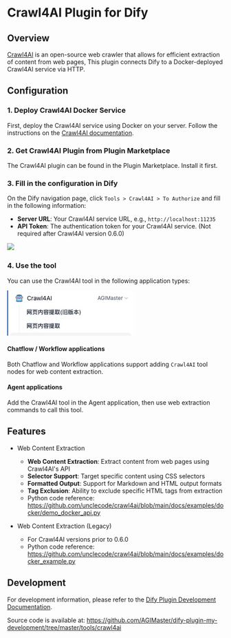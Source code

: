 # Crawl4AI Plugin for Dify

## Overview

[Crawl4AI](https://github.com/unclecode/crawl4ai/tree/main) is an open-source web crawler that allows for efficient extraction of content from web pages, This plugin connects Dify to a Docker-deployed Crawl4AI service via HTTP.

## Configuration

### 1. Deploy Crawl4AI Docker Service

First, deploy the Crawl4AI service using Docker on your server. Follow the instructions on the [Crawl4AI documentation](https://docs.crawl4ai.com/).

### 2. Get Crawl4AI Plugin from Plugin Marketplace

The Crawl4AI plugin can be found in the Plugin Marketplace. Install it first.

### 3. Fill in the configuration in Dify

On the Dify navigation page, click `Tools > Crawl4AI > To Authorize` and fill in the following information:

- **Server URL**: Your Crawl4AI service URL, e.g., `http://localhost:11235`
- **API Token**: The authentication token for your Crawl4AI service. (Not required after Crawl4AI version 0.6.0)

![](./_assets/crawl4ai_1.jpg)


### 4. Use the tool

You can use the Crawl4AI tool in the following application types:

![](./_assets/crawl4ai_2.jpg)

#### Chatflow / Workflow applications

Both Chatflow and Workflow applications support adding `Crawl4AI` tool nodes for web content extraction.

#### Agent applications

Add the Crawl4AI tool in the Agent application, then use web extraction commands to call this tool.

## Features

- Web Content Extraction
    - **Web Content Extraction**: Extract content from web pages using Crawl4AI's API
    - **Selector Support**: Target specific content using CSS selectors
    - **Formatted Output**: Support for Markdown and HTML output formats
    - **Tag Exclusion**: Ability to exclude specific HTML tags from extraction
    - Python code reference: https://github.com/unclecode/crawl4ai/blob/main/docs/examples/docker/demo_docker_api.py
    
- Web Content Extraction (Legacy)
    - For Crawl4AI versions prior to 0.6.0
    - Python code reference: https://github.com/unclecode/crawl4ai/blob/main/docs/examples/docker_example.py

## Development

For development information, please refer to the [Dify Plugin Development Documentation](https://docs.dify.ai/plugins/develop-plugins). 

Source code is available at: https://github.com/AGIMaster/dify-plugin-my-development/tree/master/tools/crawl4ai
